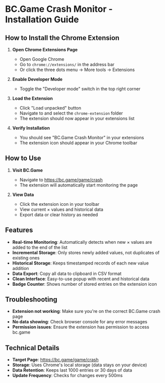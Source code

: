 # BC.Game Crash Monitor - Installation Guide

## How to Install the Chrome Extension

1. **Open Chrome Extensions Page**

   - Open Google Chrome
   - Go to `chrome://extensions/` in the address bar
   - Or click the three dots menu → More tools → Extensions

2. **Enable Developer Mode**

   - Toggle the "Developer mode" switch in the top right corner

3. **Load the Extension**

   - Click "Load unpacked" button
   - Navigate to and select the `chrome-extension` folder
   - The extension should now appear in your extensions list

4. **Verify Installation**
   - You should see "BC.Game Crash Monitor" in your extensions
   - The extension icon should appear in your Chrome toolbar

## How to Use

1. **Visit BC.Game**

   - Navigate to https://bc.game/game/crash
   - The extension will automatically start monitoring the page

2. **View Data**
   - Click the extension icon in your toolbar
   - View current × values and historical data
   - Export data or clear history as needed

## Features

- **Real-time Monitoring**: Automatically detects when new × values are added to the end of the list
- **Incremental Storage**: Only stores newly added values, not duplicates of existing ones
- **Historical Storage**: Keeps timestamped records of each new value addition
- **Data Export**: Copy all data to clipboard in CSV format
- **Clean Interface**: Easy-to-use popup with recent and historical data
- **Badge Counter**: Shows number of stored entries on the extension icon

## Troubleshooting

- **Extension not working**: Make sure you're on the correct BC.Game crash page
- **No data showing**: Check browser console for any error messages
- **Permission issues**: Ensure the extension has permission to access bc.game

## Technical Details

- **Target Page**: https://bc.game/game/crash
- **Storage**: Uses Chrome's local storage (data stays on your device)
- **Data Retention**: Keeps last 1000 entries or 30 days of data
- **Update Frequency**: Checks for changes every 500ms
